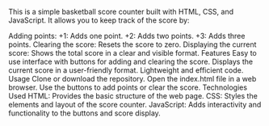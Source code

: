 This is a simple basketball score counter built with HTML, CSS, and JavaScript. It allows you to keep track of the score by:

Adding points:
+1: Adds one point.
+2: Adds two points.
+3: Adds three points.
Clearing the score: Resets the score to zero.
Displaying the current score: Shows the total score in a clear and visible format.
Features
Easy to use interface with buttons for adding and clearing the score.
Displays the current score in a user-friendly format.
Lightweight and efficient code.
Usage
Clone or download the repository.
Open the index.html file in a web browser.
Use the buttons to add points or clear the score.
Technologies Used
HTML: Provides the basic structure of the web page.
CSS: Styles the elements and layout of the score counter.
JavaScript: Adds interactivity and functionality to the buttons and score display.
